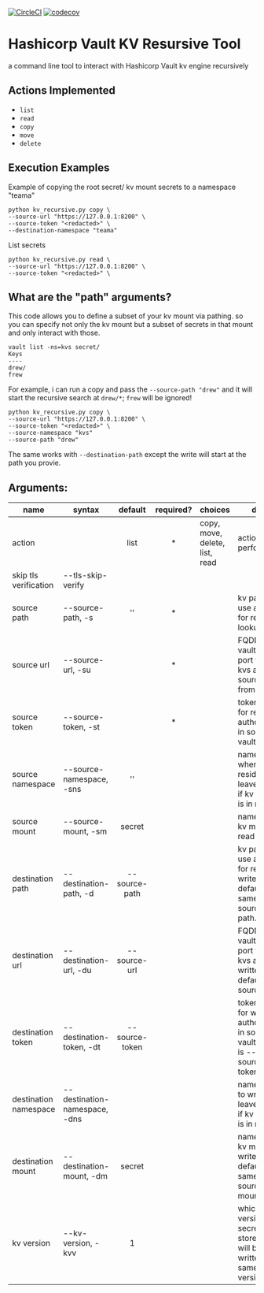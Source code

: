 [![CircleCI](https://circleci.com/gh/drewmullen/vault-kv-migrate.svg?style=svg)](https://circleci.com/gh/drewmullen/vault-kv-migrate)
[![codecov](https://codecov.io/gh/drewmullen/vault-kv-migrate/branch/master/graph/badge.svg)](https://codecov.io/gh/drewmullen/vault-kv-migrate)

# Hashicorp Vault KV Resursive Tool
a command line tool to interact with Hashicorp Vault kv engine recursively

## Actions Implemented

- `list`
- `read`
- `copy`
- `move`
- `delete`

## Execution Examples

Example of copying the root secret/ kv mount secrets to a namespace "teama"
```
python kv_recursive.py copy \
--source-url "https://127.0.0.1:8200" \
--source-token "<redacted>" \
--destination-namespace "teama"
```

List secrets
```
python kv_recursive.py read \
--source-url "https://127.0.0.1:8200" \
--source-token "<redacted>" \
```
## What are the "path" arguments?

This code allows you to define a subset of your kv mount via pathing. so you can specify not only the kv mount but a subset of secrets in that mount and only interact with those.

```
vault list -ns=kvs secret/
Keys
----
drew/
frew
```

For example, i can run a copy and pass the `--source-path "drew"` and it will start the recursive search at `drew/*`; `frew` will be ignored!

```
python kv_recursive.py copy \
--source-url "https://127.0.0.1:8200" \
--source-token "<redacted>" \
--source-namespace "kvs"
--source-path "drew" 
```

The same works with `--destination-path` except the write will start at the path you provie.

## Arguments:

| name                  | syntax                        |     default    | required? | choices                        | desc.                                                                          |
|-----------------------|-------------------------------|:--------------:|:---------:|--------------------------------|--------------------------------------------------------------------------------|
| action                |                               |      list      |     *     | copy, move, delete, list, read | action to perform                                                              |
| skip tls verification | --tls-skip-verify             |                |           |                                |                                                                                |
| source path           | --source-path, -s             |       ''       |     *     |                                | kv path to use as root for recursion lookup                                    |
| source url            | --source-url, -su             |                |     *     |                                | FQDN of vault url with port where kvs are sourced from                         |
| source token          | --source-token, -st           |                |     *     |                                | token used for read authorization in source vault                              |
| source namespace      | --source-namespace, -sns      |       ''       |           |                                | namespace where kv resides. leave empty if kv mount is in root                 |
| source mount          | --source-mount, -sm           |     secret     |           |                                | name of the kv mount to read from                                              |
| destination path      | --destination-path, -d        |  --source-path |           |                                | kv path to use as root for recursion write. defaults to same as --source-path. |
| destination url       | --destination-url, -du        |  --source-url  |           |                                | FQDN of vault url with port where kvs are written to. default is --source-url  |
| destination token     | --destination-token, -dt      | --source-token |           |                                | token used for write authorization in source vault. default is --source-token  |
| destination namespace | --destination-namespace, -dns |                |           |                                | namespace to write kvs. leave empty if kv mount is in root                     |
| destination mount     | --destination-mount, -dm      |     secret     |           |                                | name of the kv mount to write to. default is same as --source-mount            |
| kv version            | --kv-version, -kvv            |        1       |           |                                | which kv version secrets are stored as. will be written using same version     |
